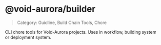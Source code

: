# @void-aurora/builder

> Category: Guidline, Build Chain Tools, Chore

CLI chore tools for Void-Aurora projects. Uses in workflow, building system or deployment system.
